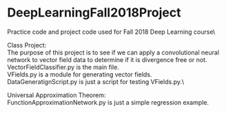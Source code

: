 # DeepLearningFall2018Project
Practice code and project code used for Fall 2018 Deep Learning course\

Class Project:\
The purpose of this project is to see if we can apply a convolutional neural network to vector field data to determine if it is divergence free or not.
VectorFieldClassifier.py is the main file.\
VFields.py is a module for generating vector fields.\
DataGeneratignScript.py is just a script for testing VFields.py.\

Universal Approximation Theorem:\
FunctionApproximationNetwork.py is just a simple regression example.



